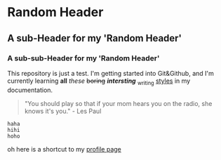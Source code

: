 # Random Header
## A sub-Header for my 'Random Header'
### A sub-sub-Header for my 'Random Header'
This repository is just a test. I'm getting started into Git&Github, and I'm currently learning **all** *these* ~~boring~~ ***intersting*** <sub>writing</sub> <ins>styles</ins> in my documentation. 
> "You should play so that if your mom hears you on the radio, she knows it's you." - Les Paul
```
haha
hihi
hoho
```
oh here is a shortcut to my [profile page](https://github.com/imadd-m)



